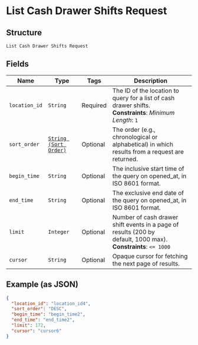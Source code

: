 
# List Cash Drawer Shifts Request

## Structure

`List Cash Drawer Shifts Request`

## Fields

| Name | Type | Tags | Description |
|  --- | --- | --- | --- |
| `location_id` | `String` | Required | The ID of the location to query for a list of cash drawer shifts.<br>**Constraints**: *Minimum Length*: `1` |
| `sort_order` | [`String (Sort Order)`](../../doc/models/sort-order.md) | Optional | The order (e.g., chronological or alphabetical) in which results from a request are returned. |
| `begin_time` | `String` | Optional | The inclusive start time of the query on opened_at, in ISO 8601 format. |
| `end_time` | `String` | Optional | The exclusive end date of the query on opened_at, in ISO 8601 format. |
| `limit` | `Integer` | Optional | Number of cash drawer shift events in a page of results (200 by<br>default, 1000 max).<br>**Constraints**: `<= 1000` |
| `cursor` | `String` | Optional | Opaque cursor for fetching the next page of results. |

## Example (as JSON)

```json
{
  "location_id": "location_id4",
  "sort_order": "DESC",
  "begin_time": "begin_time2",
  "end_time": "end_time2",
  "limit": 172,
  "cursor": "cursor6"
}
```

